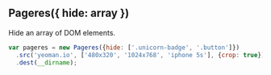 ## Pageres({ hide: array })

Hide an array of DOM elements.

```js
var pageres = new Pageres({hide: ['.unicorn-badge', '.button']})
  .src('yeoman.io', ['480x320', '1024x768', 'iphone 5s'], {crop: true})
  .dest(__dirname);
```